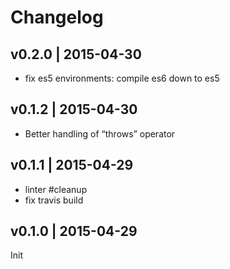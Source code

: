 # Changelog

## v0.2.0 | 2015-04-30
* fix es5 environments: compile es6 down to es5

## v0.1.2 | 2015-04-30
* Better handling of “throws” operator

## v0.1.1 | 2015-04-29
* linter #cleanup
* fix travis build

## v0.1.0 | 2015-04-29
Init




